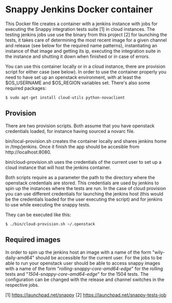 # Snappy Jenkins Docker container

This Docker file creates a container with a jenkins instance with jobs for executing the Snappy integration tests suite [1] in cloud instances. The testing jenkins jobs use use the binary from this project [2] for launching the tests, it takes care of determining the most recent image for a given channel and release (see below for the required name patterns), instantiating an instance of that image and getting its ip, executing the integration suite in the instance and shutting it down when finished or in case of errors.

You can use this container locally or in a cloud instance, there are provision script for either case (see below). In order to use the container properly you need to have set up an openstack environment, with at least the $OS_USERNAME and $OS_REGION variables set. There's also some required packages:

    $ sudo apt-get install cloud-utils python-novaclient

## Provision

There are two provision scripts. Both assume that you have openstack credentials loaded, for instance having sourced a novarc file.

bin/local-provision.sh creates the container locally and shares jenkins home in /tmp/jenkins. Once it finish the app should be accesible from http://localhost:8080.

bin/cloud-provision.sh uses the credentials of the current user to set up a cloud instance that will host the jenkins container.

Both scripts require as a parameter the path to the directory where the openstack credentials are stored. This credentials are used by jenkins to spin up the instances where the tests are run. In the case of cloud provision you can use different credentials for launching the jenkins host (this would be the credentials loaded for the user executing the script) and for jenkins to use while executing the snappy tests.

They can be executed like this:

    $ ./bin/cloud-provision.sh ~/.openstack

## Required images

In order to spin up the jenkins host an image with a name of the form "wily-daily-amd64" should be accessible for the current user. For the jobs to be able to run your openstack user should be able to access snappy images with a name of the form "*rolling-snappy-core-amd64-edge*" for the rolling tests and "*1504-snappy-core-amd64-edge*" for the 1504 tests. The configuration can be changed with the release and channel switches in the respective jobs.

[1] https://launchpad.net/snappy
[2] https://launchpad.net/snappy-tests-job

